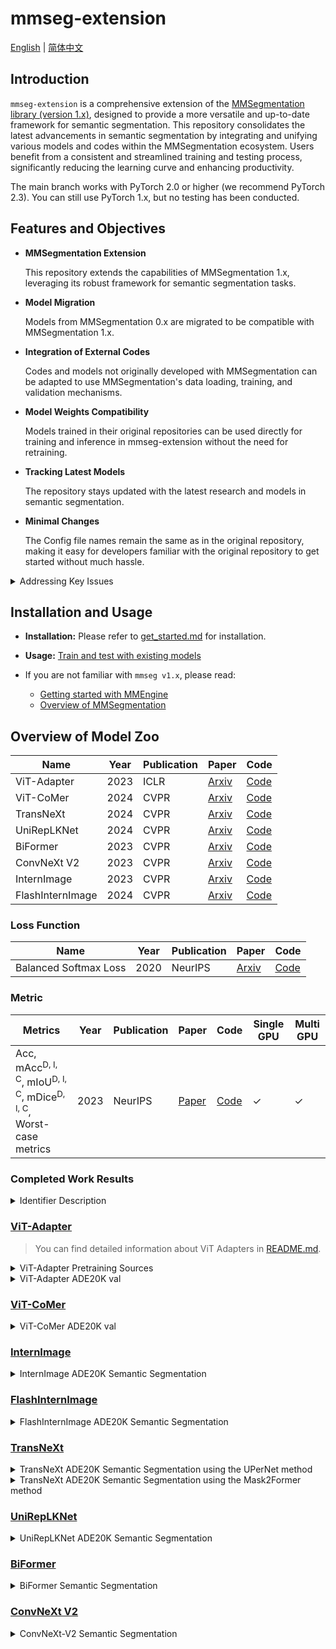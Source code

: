 # mmseg-extension

[English](README.md) | [简体中文](README_CN.md)

## Introduction

`mmseg-extension` is a comprehensive extension of
the [MMSegmentation library (version 1.x)](https://github.com/open-mmlab/mmsegmentation/tree/main),
designed to provide a more versatile and up-to-date framework for semantic segmentation.
This repository consolidates the latest advancements in semantic segmentation
by integrating and unifying various models and codes within the MMSegmentation ecosystem.
Users benefit from a consistent and streamlined training and testing process,
significantly reducing the learning curve and enhancing productivity.

The main branch works with PyTorch 2.0 or higher (we recommend PyTorch 2.3).
You can still use PyTorch 1.x, but no testing has been conducted.

## Features and Objectives

- **MMSegmentation Extension**

  This repository extends the capabilities of MMSegmentation 1.x,
  leveraging its robust framework for semantic segmentation tasks.

- **Model Migration**

  Models from MMSegmentation 0.x are migrated to be compatible with MMSegmentation 1.x.

- **Integration of External Codes**

  Codes and models not originally developed with MMSegmentation can be adapted to
  use MMSegmentation's data loading, training, and validation mechanisms.

- **Model Weights Compatibility**

  Models trained in their original repositories can be used directly for training and inference
  in mmseg-extension without the need for retraining.

- **Tracking Latest Models**

  The repository stays updated with the latest research and models in semantic segmentation.

- **Minimal Changes**

  The Config file names remain the same as in the original repository, making it easy for developers familiar with the
  original repository to get started without much hassle.

<details>
<summary> Addressing Key Issues </summary>
<br>
<div>

- **Staying Current with Latest Models**

  mmseg-extension addresses the delay in MMSegmentation's inclusion of the latest models by continuously integrating the
  newest research.

- **Standardizing Disparate Codebases**

  By providing a unified framework, mmseg-extension solves the problem of inconsistent data loading, training, and
  validation scripts across different research papers.

- **Utilizing Pre-trained Weights**

  Ensures compatibility with pre-trained weights from various repositories, enabling seamless model integration without
  the need for retraining.

</div>

</details>

## Installation and Usage

- **Installation:** Please refer to [get_started.md](docs/readme/get_started.md) for installation.

- **Usage:**
  [Train and test with existing models](https://github.com/open-mmlab/mmsegmentation/blob/main/docs/en/user_guides/4_train_test.md)

- If you are not familiar with `mmseg v1.x`, please read:
    - [Getting started with MMEngine](https://mmengine.readthedocs.io/en/latest/get_started/15_minutes.html)
    - [Overview of MMSegmentation](https://github.com/open-mmlab/mmsegmentation/blob/main/docs/en/overview.md)

## Overview of Model Zoo

| Name             | Year | Publication | Paper                                     | Code                                                                       |
|------------------|------|-------------|-------------------------------------------|----------------------------------------------------------------------------|
| ViT-Adapter      | 2023 | ICLR        | [Arxiv](https://arxiv.org/abs/2205.08534) | [Code](https://github.com/czczup/ViT-Adapter)                              |
| ViT-CoMer        | 2024 | CVPR        | [Arxiv](https://arxiv.org/abs/2403.07392) | [Code](https://github.com/Traffic-X/ViT-CoMer)                             |
| TransNeXt        | 2024 | CVPR        | [Arxiv](https://arxiv.org/abs/2311.17132) | [Code](https://github.com/DaiShiResearch/TransNeXt/tree/main/segmentation) |
| UniRepLKNet      | 2024 | CVPR        | [Arxiv](https://arxiv.org/abs/2311.15599) | [Code](https://github.com/ailab-cvc/unireplknet)                           |
| BiFormer         | 2023 | CVPR        | [Arxiv](https://arxiv.org/abs/2303.08810) | [Code](https://github.com/rayleizhu/biformer)                              |
| ConvNeXt V2      | 2023 | CVPR        | [Arxiv](https://arxiv.org/abs/2301.00808) | [Code](https://github.com/facebookresearch/convnext-v2)                    |
| InternImage      | 2023 | CVPR        | [Arxiv](https://arxiv.org/abs/2211.05778) | [Code](https://github.com/OpenGVLab/InternImage/tree/master/segmentation)  |
| FlashInternImage | 2024 | CVPR        | [Arxiv](https://arxiv.org/abs/2401.06197) | [Code](https://github.com/OpenGVLab/DCNv4)                                 |

### Loss Function

| Name                  | Year | Publication | Paper                                     | Code                                                                     |
|-----------------------|------|-------------|-------------------------------------------|--------------------------------------------------------------------------|
| Balanced Softmax Loss | 2020 | NeurIPS     | [Arxiv](https://arxiv.org/abs/2007.10740) | [Code](https://github.com/jiawei-ren/BalancedMetaSoftmax-Classification) |

### Metric

| Metrics                                                                                                                     | Year | Publication | Paper                                                                                                                                                                                                                | Code                                            | Single GPU | Multi GPU |
|-----------------------------------------------------------------------------------------------------------------------------|------|-------------|----------------------------------------------------------------------------------------------------------------------------------------------------------------------------------------------------------------------|-------------------------------------------------|------------|-----------|
| $\text{Acc}$, $\text{mAcc}^\text{D, I, C}$, $\text{mIoU}^\text{D, I, C}$, $\text{mDice}^\text{D, I, C}$, Worst-case metrics | 2023 | NeurIPS     | [Paper](https://proceedings.neurips.cc/paper_files/paper/2023/hash/bd3611971089d466ab4ca96a20f7ab13-Abstract-Datasets_and_Benchmarks.html#:~:text=Our%20benchmark%20study%20highlights%20the%20necessity%20of%20not) | [Code](https://github.com/zifuwanggg/JDTLosses) | &#x2713;   | &#x2713;  |

### Completed Work Results

<details>
<summary> Identifier Description </summary>
<br>
<div>

| Identifier | description                                            |
|------------|--------------------------------------------------------|
| &#x2714;   | Supported                                              |
| &#x2716;   | Not supported, but may be supported in future versions |
| **-**      | Not tested                                             |

</div>

</details>

### [ViT-Adapter](https://github.com/czczup/ViT-Adapter)

> You can find detailed information about ViT Adapters
> in [README.md](https://github.com/czczup/ViT-Adapter/blob/main/segmentation/README.md).

<details>
<summary> ViT-Adapter Pretraining Sources </summary>
<br>
<div>

| Name          | Year | Type       | Data         | Repo                                                                                                    | Paper                                                                                                                                                                           | Support? |
|---------------|------|------------|--------------|---------------------------------------------------------------------------------------------------------|---------------------------------------------------------------------------------------------------------------------------------------------------------------------------------|----------|
| DeiT          | 2021 | Supervised | ImageNet-1K  | [repo](https://github.com/facebookresearch/deit/blob/main/README_deit.md)                               | [paper](https://arxiv.org/abs/2012.12877)                                                                                                                                       | &#x2714; |
| AugReg        | 2021 | Supervised | ImageNet-22K | [repo](https://github.com/rwightman/pytorch-image-models/blob/master/timm/models/vision_transformer.py) | [paper](https://arxiv.org/abs/2106.10270)                                                                                                                                       | -        |
| BEiT          | 2021 | MIM        | ImageNet-22K | [repo](https://github.com/microsoft/unilm/tree/master/beit)                                             | [paper](https://arxiv.org/abs/2106.08254)                                                                                                                                       | -        |
| Uni-Perceiver | 2022 | Supervised | Multi-Modal  | [repo](https://github.com/fundamentalvision/Uni-Perceiver)                                              | [paper](https://openaccess.thecvf.com/content/CVPR2022/papers/Zhu_Uni-Perceiver_Pre-Training_Unified_Architecture_for_Generic_Perception_for_Zero-Shot_and_CVPR_2022_paper.pdf) | &#x2716; |
| BEiTv2        | 2022 | MIM        | ImageNet-22K | [repo](https://github.com/microsoft/unilm/tree/master/beit2)                                            | [paper](https://arxiv.org/abs/2208.06366)                                                                                                                                       | -        |

</div>

</details>


<details>
<summary> ViT-Adapter ADE20K val </summary>
<br>
<div>

| Method  |   Backbone    |                                                                                     Pretrain                                                                                     | Lr schd | Crop Size |                                                                                      mIoU (SS/MS)                                                                                       | #Param |                                      Config                                      |                                                                                                                     Download                                                                                                                      | Support? | our mIoU (SS/MS) | our config                                                                       |
|:-------:|:-------------:|:--------------------------------------------------------------------------------------------------------------------------------------------------------------------------------:|:-------:|:---------:|:---------------------------------------------------------------------------------------------------------------------------------------------------------------------------------------:|:------:|:--------------------------------------------------------------------------------:|:-------------------------------------------------------------------------------------------------------------------------------------------------------------------------------------------------------------------------------------------------:|----------|------------------|----------------------------------------------------------------------------------|
| UperNet | ViT-Adapter-T |                                                 [DeiT-T](https://dl.fbaipublicfiles.com/deit/deit_tiny_patch16_224-a1311bcf.pth)                                                 |  160k   |    512    |                                                                                       42.6 / 43.6                                                                                       |  36M   |     [config](./configs/ade20k/upernet_deit_adapter_tiny_512_160k_ade20k.py)      |        [ckpt](https://github.com/czczup/ViT-Adapter/releases/download/v0.3.1/upernet_deit_adapter_tiny_512_160_ade20k.pth.tar) \| [log](https://huggingface.co/czczup/ViT-Adapter/raw/main/upernet_deit_adapter_tiny_512_160k_ade20k.log)         | &#x2714; | -/-              | [config](./configs/vit_adapter/upernet_deit_adapter_tiny_512_160k_ade20k.py)     |
| UperNet | ViT-Adapter-S |                                                [DeiT-S](https://dl.fbaipublicfiles.com/deit/deit_small_patch16_224-cd65a155.pth)                                                 |  160k   |    512    |                                                                                       46.2 / 47.1                                                                                       |  58M   |     [config](./configs/ade20k/upernet_deit_adapter_small_512_160k_ade20k.py)     |                                                               [ckpt](https://github.com/czczup/ViT-Adapter/releases/download/v0.3.1/upernet_deit_adapter_small_512_160k_ade20k.pth)                                                               | &#x2714; | 46.09/46.48      | [config](./configs/vit_adapter/upernet_deit_adapter_small_512_160k_ade20k.py)    |
| UperNet | ViT-Adapter-B |                                                 [DeiT-B](https://dl.fbaipublicfiles.com/deit/deit_base_patch16_224-b5f2ef4d.pth)                                                 |  160k   |    512    |                                                                                       48.8 / 49.7                                                                                       |  134M  |     [config](./configs/ade20k/upernet_deit_adapter_base_512_160k_ade20k.py)      |        [ckpt](https://github.com/czczup/ViT-Adapter/releases/download/v0.3.1/upernet_deit_adapter_base_512_160k_ade20k.pth.tar) \| [log](https://huggingface.co/czczup/ViT-Adapter/raw/main/upernet_deit_adapter_base_512_160k_ade20k.log)        | &#x2714; | 48.00/49.21      | [config](./configs/vit_adapter/upernet_deit_adapter_base_512_160k_ade20k.py)     |
| UperNet | ViT-Adapter-T | [AugReg-T](https://github.com/czczup/ViT-Adapter/releases/download/v0.3.1/Ti_16-i21k-300ep-lr_0.001-aug_none-wd_0.03-do_0.0-sd_0.0--imagenet2012-steps_20k-lr_0.03-res_224.pth)  |  160k   |    512    |                                                                                       43.9 / 44.8                                                                                       |  36M   |    [config](./configs/ade20k/upernet_augreg_adapter_tiny_512_160k_ade20k.py)     |       [ckpt](https://github.com/czczup/ViT-Adapter/releases/download/v0.3.1/upernet_augreg_adapter_tiny_512_160_ade20k.pth.tar) \| [log](https://huggingface.co/czczup/ViT-Adapter/raw/main/upernet_augreg_adapter_tiny_512_160_ade20k.log)       | &#x2714; | -/-              | [config](./configs/vit_adapter/upernet_augreg_adapter_tiny_512_160k_ade20k.py)   |
| UperNet | ViT-Adapter-B | [AugReg-B](https://github.com/czczup/ViT-Adapter/releases/download/v0.3.1/B_16-i21k-300ep-lr_0.001-aug_medium1-wd_0.1-do_0.0-sd_0.0--imagenet2012-steps_20k-lr_0.01-res_384.pth) |  160k   |    512    |                                                                                       51.9 / 52.5                                                                                       |  134M  |    [config](./configs/ade20k/upernet_augreg_adapter_base_512_160k_ade20k.py)     |      [ckpt](https://github.com/czczup/ViT-Adapter/releases/download/v0.3.1/upernet_augreg_adapter_base_512_160k_ade20k.pth.tar) \| [log](https://huggingface.co/czczup/ViT-Adapter/raw/main/upernet_augreg_adapter_base_512_160k_ade20k.log)      | &#x2714; | -/-              | [config](./configs/vit_adapter/upernet_augreg_adapter_base_512_160k_ade20k.py)   |
| UperNet | ViT-Adapter-L | [AugReg-L](https://github.com/czczup/ViT-Adapter/releases/download/v0.1.6/L_16-i21k-300ep-lr_0.001-aug_medium1-wd_0.1-do_0.1-sd_0.1--imagenet2012-steps_20k-lr_0.01-res_384.pth) |  160k   |    512    |                                                                                       53.4 / 54.4                                                                                       |  364M  |    [config](./configs/ade20k/upernet_augreg_adapter_large_512_160k_ade20k.py)    |     [ckpt](https://github.com/czczup/ViT-Adapter/releases/download/v0.3.1/upernet_augreg_adapter_large_512_160k_ade20k.pth.tar) \| [log](https://huggingface.co/czczup/ViT-Adapter/raw/main/upernet_augreg_adapter_large_512_160k_ade20k.log)     | &#x2714; | -/-              | [config](./configs/vit_adapter/upernet_augreg_adapter_large_512_160k_ade20k.py)  |
| UperNet | ViT-Adapter-L |                 [Uni-Perceiver-L](https://github.com/czczup/ViT-Adapter/releases/download/v0.3.1/uni-perceiver-large-L24-H1024-224size-pretrained_converted.pth)                 |  160k   |    512    |                                                                                       55.0 / 55.4                                                                                       |  364M  | [config](./configs/ade20k/upernet_uniperceiver_adapter_large_512_160k_ade20k.py) | [ckpt](https://github.com/czczup/ViT-Adapter/releases/download/v0.3.1/upernet_uniperceiver_adapter_large_512_160k_ade20k.pth) \| [log](https://huggingface.co/czczup/ViT-Adapter/raw/main/upernet_uniperceiver_adapter_large_512_160k_ade20k.log) | &#x2716; | &#x2716;         | &#x2716;                                                                         |
| UperNet | ViT-Adapter-L |                              [BEiT-L](https://conversationhub.blob.core.windows.net/beit-share-public/beit/beit_large_patch16_224_pt22k_ft22k.pth)                               |  160k   |    640    | [58.0](https://drive.google.com/file/d/1KsV4QPfoRi5cj2hjCzy8VfWih8xCTrE3/view?usp=sharing) / [58.4](https://drive.google.com/file/d/1haeTUvQhKCM7hunVdK60yxULbRH7YYBK/view?usp=sharing) |  451M  |   [config](./configs/ade20k/upernet_beit_adapter_large_640_160k_ade20k_ss.py)    |     [ckpt](https://github.com/czczup/ViT-Adapter/releases/download/v0.2.1/upernet_beit_adapter_large_640_160k_ade20k.pth.tar) \| [log](https://huggingface.co/czczup/ViT-Adapter/raw/main/upernet_beit_adapter_large_640_160k_ade20k_ss.log)      | &#x2714; | 58.08/58.16      | [config](./configs/vit_adapter/upernet_beit_adapter_large_640_160k_ade20k_ss.py) |

</div>

</details>

### [ViT-CoMer](https://github.com/Traffic-X/ViT-CoMer)

<details>
<summary> ViT-CoMer ADE20K val </summary>
<br>
<div>

| Method  |  Backbone   |                              Pretrain                              | Lr schd | Crop Size | mIoU(SS/MS) | #Param |                               Config                               |                               Ckpt                               |                               Log                               | Support? | our mIoU (SS/MS) | our config                                                               |
|:-------:|:-----------:|:------------------------------------------------------------------:|:-------:|:---------:|:-----------:|:------:|:------------------------------------------------------------------:|:----------------------------------------------------------------:|:---------------------------------------------------------------:|----------|------------------|--------------------------------------------------------------------------|
| UperNet | ViT-CoMer-T | [DeiT-T](https://pan.baidu.com/s/1684XaK4dRb8crxb8DRrQ7Q?pwd=fxqa) |  160k   |    512    |   43.5/-    | 38.7M  | [config](https://pan.baidu.com/s/1KxzkLZu8qXi9wfIe3JF04w?pwd=4gjs) | [ckpt](https://pan.baidu.com/s/1J_XgJ058PpK8gqz9E0Caig?pwd=k6mf) | [log](https://pan.baidu.com/s/1qh6xvubnU9Y6bG6UNp22IA?pwd=3p8u) | &#x2714; | 43.66/-          | [config](./configs/vit_comer/upernet_vit_comer_tiny_512_160k_ade20k.py)  |
| UperNet | ViT-CoMer-S | [DeiT-S](https://pan.baidu.com/s/1HCvcilNKPgCp4gYbsSLQpw?pwd=p4jg) |  160k   |    512    |   46.5/-    | 61.4M  | [config](https://pan.baidu.com/s/1H3PC01bMQvquRLvd4JHuuA?pwd=kgyy) | [ckpt](https://pan.baidu.com/s/1CDfKeUzCTs5fB0ggy9wYwg?pwd=puqi) | [log](https://pan.baidu.com/s/1nci50aHO0ma3YgIzH-z9NQ?pwd=cxdj) | &#x2714; | 46.09/46.23      | [config](./configs/vit_comer/upernet_vit_comer_small_512_160k_ade20k.py) |
| UperNet | ViT-CoMer-B | [DeiT-S](https://pan.baidu.com/s/1XuTrT95i1XC52bzYeFdIQw?pwd=9kab) |  160k   |    512    |   48.8/-    | 144.7M |                                 -                                  |                                -                                 |                                -                                | &#x2714; | -/-              | [config](./configs/vit_comer/upernet_vit_comer_base_512_160k_ade20k.py)  |

</div>

</details>

### [InternImage](https://github.com/OpenGVLab/InternImage)

<details>
<summary> InternImage ADE20K Semantic Segmentation </summary>
<br>
<div>

|    backbone    | method  | resolution | mIoU (ss/ms) | #param | FLOPs |                                                                                           download                                                                                           | Support? | our mIoU (SS/MS) | our config                                                                |
|:--------------:|:-------:|:----------:|:------------:|:------:|:-----:|:--------------------------------------------------------------------------------------------------------------------------------------------------------------------------------------------:|----------|------------------|---------------------------------------------------------------------------|
| InternImage-T  | UperNet |  512x512   | 47.9 / 48.1  |  59M   | 944G  |  [ckpt](https://huggingface.co/OpenGVLab/InternImage/resolve/main/upernet_internimage_t_512_160k_ade20k.pth) \| [cfg](segmentation/configs/ade20k/upernet_internimage_t_512_160k_ade20k.py)  | &#x2714; | 47.60/-          | [config](./configs/internimage/upernet_internimage_t_512_160k_ade20k.py)  |
| InternImage-S  | UperNet |  512x512   | 50.1 / 50.9  |  80M   | 1017G |  [ckpt](https://huggingface.co/OpenGVLab/InternImage/resolve/main/upernet_internimage_s_512_160k_ade20k.pth) \| [cfg](segmentation/configs/ade20k/upernet_internimage_s_512_160k_ade20k.py)  | &#x2714; | 49.77/-          | [config](./configs/internimage/upernet_internimage_s_512_160k_ade20k.py)  |
| InternImage-B  | UperNet |  512x512   | 50.8 / 51.3  |  128M  | 1185G |  [ckpt](https://huggingface.co/OpenGVLab/InternImage/resolve/main/upernet_internimage_b_512_160k_ade20k.pth) \| [cfg](segmentation/configs/ade20k/upernet_internimage_b_512_160k_ade20k.py)  | &#x2714; | 50.46/51.05      | [config](./configs/internimage/upernet_internimage_b_512_160k_ade20k.py)  |
| InternImage-L  | UperNet |  640x640   | 53.9 / 54.1  |  256M  | 2526G |  [ckpt](https://huggingface.co/OpenGVLab/InternImage/resolve/main/upernet_internimage_l_640_160k_ade20k.pth) \| [cfg](segmentation/configs/ade20k/upernet_internimage_l_640_160k_ade20k.py)  | &#x2714; | 53.39/-          | [config](./configs/internimage/upernet_internimage_l_512_160k_ade20k.py)  |
| InternImage-XL | UperNet |  640x640   | 55.0 / 55.3  |  368M  | 3142G | [ckpt](https://huggingface.co/OpenGVLab/InternImage/resolve/main/upernet_internimage_xl_640_160k_ade20k.pth) \| [cfg](segmentation/configs/ade20k/upernet_internimage_xl_640_160k_ade20k.py) | &#x2714; | 54.4/-           | [config](./configs/internimage/upernet_internimage_xl_512_160k_ade20k.py) |
| InternImage-H  | UperNet |  896x896   | 59.9 / 60.3  | 1.12B  | 3566G |  [ckpt](https://huggingface.co/OpenGVLab/InternImage/resolve/main/upernet_internimage_h_896_160k_ade20k.pth) \| [cfg](segmentation/configs/ade20k/upernet_internimage_h_896_160k_ade20k.py)  | &#x2714; | 59.49/-          | [config](./configs/internimage/upernet_internimage_h_512_160k_ade20k.py)  |

</div>
</details>

### [FlashInternImage](https://github.com/OpenGVLab/DCNv4)

<details>
<summary> FlashInternImage ADE20K Semantic Segmentation </summary>
<br>
<div>

|      backbone      | method  | resolution | mIoU (ss/ms) |                                         Config                                         |                                                                                                         Download                                                                                                          | Support? | our mIoU (SS/MS) | our config                                                                           |
|:------------------:|:-------:|:----------:|:------------:|:--------------------------------------------------------------------------------------:|:-------------------------------------------------------------------------------------------------------------------------------------------------------------------------------------------------------------------------:|----------|------------------|--------------------------------------------------------------------------------------|
| FlashInternImage-T | UperNet |  512x512   | 49.3 / 50.3  | [config](./segmentation/configs/ade20k/upernet_flash_internimage_t_512_160k_ade20k.py) | [ckpt](https://huggingface.co/OpenGVLab/DCNv4/resolve/main/upernet_flash_internimage_t_512_160k_ade20k.pth) \| [log](https://huggingface.co/OpenGVLab/DCNv4/resolve/main/upernet_flash_internimage_t_512_160k_ade20k.log) | &#x2714; | -/-              | -                                                                                    | 
| FlashInternImage-S | UperNet |  512x512   | 50.6 / 51.6  | [config](./segmentation/configs/ade20k/upernet_flash_internimage_s_512_160k_ade20k.py) | [ckpt](https://huggingface.co/OpenGVLab/DCNv4/resolve/main/upernet_flash_internimage_s_512_160k_ade20k.pth) \| [log](https://huggingface.co/OpenGVLab/DCNv4/resolve/main/upernet_flash_internimage_s_512_160k_ade20k.log) | &#x2714; | -/-              | -                                                                                    | 
| FlashInternImage-B | UperNet |  512x512   | 52.0 / 52.6  | [config](./segmentation/configs/ade20k/upernet_flash_internimage_b_512_160k_ade20k.py) | [ckpt](https://huggingface.co/OpenGVLab/DCNv4/resolve/main/upernet_flash_internimage_b_512_160k_ade20k.pth) \| [log](https://huggingface.co/OpenGVLab/DCNv4/resolve/main/upernet_flash_internimage_s_512_160k_ade20k.log) | &#x2714; | 51.22/-          | [config](./configs/flash_internimage/upernet_flash_internimage_b_512_160k_ade20k.py) | 
| FlashInternImage-L | UperNet |  640x640   | 55.6 / 56.0  | [config](./segmentation/configs/ade20k/upernet_flash_internimage_l_640_160k_ade20k.py) | [ckpt](https://huggingface.co/OpenGVLab/DCNv4/resolve/main/upernet_flash_internimage_l_640_160k_ade20k.pth) \| [log](https://huggingface.co/OpenGVLab/DCNv4/resolve/main/upernet_flash_internimage_l_640_160k_ade20k.log) | &#x2714; | -/-              | -                                                                                    | 

</div>
</details>

### [TransNeXt](https://github.com/DaiShiResearch/TransNeXt/tree/main/segmentation)

<details>
<summary> TransNeXt ADE20K Semantic Segmentation using the UPerNet method </summary>
<br>
<div>

|    Backbone     |                                                         Pretrained Model                                                          | Crop Size | Lr Schd | mIoU | mIoU (ms+flip) | #Params |                                                                          Download                                                                          |                                          Config                                           |                                                                    Log                                                                     | Support? | our mIoU (SS/MS) | our config                                                                      |
|:---------------:|:---------------------------------------------------------------------------------------------------------------------------------:|:---------:|:-------:|:----:|:--------------:|:-------:|:----------------------------------------------------------------------------------------------------------------------------------------------------------:|:-----------------------------------------------------------------------------------------:|:------------------------------------------------------------------------------------------------------------------------------------------:|----------|------------------|---------------------------------------------------------------------------------|
| TransNeXt-Tiny  |  [ImageNet-1K](https://huggingface.co/DaiShiResearch/transnext-tiny-224-1k/resolve/main/transnext_tiny_224_1k.pth?download=true)  |  512x512  |  160K   | 51.1 |   51.5/51.7    |   59M   |  [model](https://huggingface.co/DaiShiResearch/upernet-transnext-tiny-ade/resolve/main/upernet_transnext_tiny_512x512_160k_ade20k_in1k.pth?download=true)  | [config](/segmentation/upernet/configs/upernet_transnext_tiny_512x512_160k_ade20k_ss.py)  |  [log](https://huggingface.co/DaiShiResearch/upernet-transnext-tiny-ade/blob/main/upernet_transnext_tiny_512x512_160k_ade20k_ss.log.json)  | &#x2714; | 53.02/-          | [config](./configs/transnext/upernet_transnext_base_512x512_160k_ade20k_ss.py)  |
| TransNeXt-Small | [ImageNet-1K](https://huggingface.co/DaiShiResearch/transnext-small-224-1k/resolve/main/transnext_small_224_1k.pth?download=true) |  512x512  |  160K   | 52.2 |   52.5/52.8    |   80M   | [model](https://huggingface.co/DaiShiResearch/upernet-transnext-small-ade/resolve/main/upernet_transnext_small_512x512_160k_ade20k_in1k.pth?download=true) | [config](/segmentation/upernet/configs/upernet_transnext_small_512x512_160k_ade20k_ss.py) | [log](https://huggingface.co/DaiShiResearch/upernet-transnext-small-ade/blob/main/upernet_transnext_small_512x512_160k_ade20k_ss.log.json) | &#x2714; | 52.15/-          | [config](./configs/transnext/upernet_transnext_small_512x512_160k_ade20k_ss.py) |
| TransNeXt-Base  |  [ImageNet-1K](https://huggingface.co/DaiShiResearch/transnext-base-224-1k/resolve/main/transnext_base_224_1k.pth?download=true)  |  512x512  |  160K   | 53.0 |   53.5/53.7    |  121M   |  [model](https://huggingface.co/DaiShiResearch/upernet-transnext-base-ade/resolve/main/upernet_transnext_base_512x512_160k_ade20k_in1k.pth?download=true)  | [config](/segmentation/upernet/configs/upernet_transnext_base_512x512_160k_ade20k_ss.py)  |  [log](https://huggingface.co/DaiShiResearch/upernet-transnext-base-ade/blob/main/upernet_transnext_base_512x512_160k_ade20k_ss.log.json)  | &#x2714; | 51.11/-          | [config](./configs/transnext/upernet_transnext_tiny_512x512_160k_ade20k_ss.py)  |

* In the context of multi-scale evaluation, TransNeXt reports test results under two distinct scenarios:
  **interpolation** and **extrapolation** of relative position bias.

</div>
</details>

<details>
<summary> TransNeXt ADE20K Semantic Segmentation using the Mask2Former method </summary>
<br>
<div>

|    Backbone     |                                                         Pretrained Model                                                          | Crop Size | Lr Schd | mIoU | #Params |                                                                              Download                                                                              |                                             Config                                             |                                                                       Log                                                                       | Support? | our mIoU (SS/MS) | our config                                                                       |
|:---------------:|:---------------------------------------------------------------------------------------------------------------------------------:|:---------:|:-------:|:----:|:-------:|:------------------------------------------------------------------------------------------------------------------------------------------------------------------:|:----------------------------------------------------------------------------------------------:|:-----------------------------------------------------------------------------------------------------------------------------------------------:|----------|------------------|----------------------------------------------------------------------------------|
| TransNeXt-Tiny  |  [ImageNet-1K](https://huggingface.co/DaiShiResearch/transnext-tiny-224-1k/resolve/main/transnext_tiny_224_1k.pth?download=true)  |  512x512  |  160K   | 53.4 |  47.5M  |  [model](https://huggingface.co/DaiShiResearch/mask2former-transnext-tiny-ade/resolve/main/mask2former_transnext_tiny_512x512_160k_ade20k_in1k.pth?download=true)  | [config](/segmentation/mask2former/configs/mask2former_transnext_tiny_160k_ade20k-512x512.py)  |  [log](https://huggingface.co/DaiShiResearch/mask2former-transnext-tiny-ade/raw/main/mask2former_transnext_tiny_512x512_160k_ade20k_in1k.json)  | &#x2714; | 53.43/-          | [config](./configs/transnext/mask2former_transnext_base_160k_ade20k-512x512.py)  |
| TransNeXt-Small | [ImageNet-1K](https://huggingface.co/DaiShiResearch/transnext-small-224-1k/resolve/main/transnext_small_224_1k.pth?download=true) |  512x512  |  160K   | 54.1 |  69.0M  | [model](https://huggingface.co/DaiShiResearch/mask2former-transnext-small-ade/resolve/main/mask2former_transnext_small_512x512_160k_ade20k_in1k.pth?download=true) | [config](/segmentation/mask2former/configs/mask2former_transnext_small_160k_ade20k-512x512.py) | [log](https://huggingface.co/DaiShiResearch/mask2former-transnext-small-ade/raw/main/mask2former_transnext_small_512x512_160k_ade20k_in1k.json) | &#x2714; | 54.06/-          | [config](./configs/transnext/mask2former_transnext_small_160k_ade20k-512x512.py) |
| TransNeXt-Base  |  [ImageNet-1K](https://huggingface.co/DaiShiResearch/transnext-base-224-1k/resolve/main/transnext_base_224_1k.pth?download=true)  |  512x512  |  160K   | 54.7 |  109M   |  [model](https://huggingface.co/DaiShiResearch/mask2former-transnext-base-ade/resolve/main/mask2former_transnext_base_512x512_160k_ade20k_in1k.pth?download=true)  | [config](/segmentation/mask2former/configs/mask2former_transnext_base_160k_ade20k-512x512.py)  |  [log](https://huggingface.co/DaiShiResearch/mask2former-transnext-base-ade/raw/main/mask2former_transnext_base_512x512_160k_ade20k_in1k.json)  | &#x2714; | 54.68/-          | [config](./configs/transnext/mask2former_transnext_tiny_160k_ade20k-512x512.py)  |

</div>
</details>

### [UniRepLKNet](https://github.com/ailab-cvc/unireplknet)

<details>
<summary> UniRepLKNet ADE20K Semantic Segmentation </summary>
<br>
<div>

|        name        | resolution | mIoU (ss/ms) | #params | FLOPs |                                            Weights                                            | Support? | our mIoU (SS/MS) | our config                                                                     |
|:------------------:|:----------:|:------------:|:-------:|:-----:|:---------------------------------------------------------------------------------------------:|----------|------------------|--------------------------------------------------------------------------------|
|   UniRepLKNet-T    |  512x512   |  48.6/49.1   |   61M   | 946G  | [ckpt](https://drive.google.com/file/d/1R2teeQt7q48EBBRbeVXShISpOmS5YHjs/view?usp=drive_link) | &#x2714; | 47.94/-          | [config](./configs/unireplknet/upernet_unireplknet_t_512_160k_ade20k.py)       |
|   UniRepLKNet-S    |  512x512   |  50.5/51.0   |   86M   | 1036G | [ckpt](https://drive.google.com/file/d/1SBHvbK4zoPSZ827F5Sp209LYIh2T7Iew/view?usp=drive_link) | &#x2714; | -/-              | [config](./configs/unireplknet/upernet_unireplknet_s_512_160k_ade20k.py)       |
| UniRepLKNet-S_22K  |  512x512   |  51.9/52.7   |   86M   | 1036G | [ckpt](https://drive.google.com/file/d/15dNuw34kia5qtt6UijcnutEktY05OrKH/view?usp=drive_link) | &#x2714; | -/-              | [config](./configs/unireplknet/upernet_unireplknet_s_in22k_512_160k_ade20k.py) |
| UniRepLKNet-S_22K  |  640x640   |  52.3/52.7   |   86M   | 1618G |  [ckpt](https://drive.google.com/file/d/1WVmAQ8sKDeX0APS9Q88z4dZge31kHx2v/view?usp=sharing)   | &#x2714; | -/-              | [config](./configs/unireplknet/upernet_unireplknet_s_in22k_640_160k_ade20k.py) |   
| UniRepLKNet-B_22K  |  640x640   |  53.5/53.9   |  130M   | 1850G | [ckpt](https://drive.google.com/file/d/1sflCn8ny-cU5Bk8yBGE3E-yIO8eECE0H/view?usp=drive_link) | &#x2714; | 52.89/-          | [config](./configs/unireplknet/upernet_unireplknet_b_in22k_640_160k_ade20k.py) |
| UniRepLKNet-L_22K  |  640x640   |  54.5/55.0   |  254M   | 2507G | [ckpt](https://drive.google.com/file/d/1Qev75aKZY5bNAM17cLecD2OoZwKf5DA7/view?usp=drive_link) | &#x2714; | -/-              | [config](./configs/unireplknet/upernet_unireplknet_l_in22k_640_160k_ade20k.py) |
| UniRepLKNet-XL_22K |  640x640   |  55.2/55.6   |  425M   | 3420G |  [ckpt](https://drive.google.com/file/d/1Ajwc7ZOk5eK19XX6VzgmAu2Wn0Dkb3jI/view?usp=sharing)   | &#x2716; | -/-              | -                                                                              |

**NOTE:** Checkpoints have already been released on hugging face. You can download them right now
from https://huggingface.co/DingXiaoH/UniRepLKNet/tree/main.

</div>
</details>

### [BiFormer ](https://github.com/rayleizhu/biformer)

<details>
<summary> BiFormer Semantic Segmentation </summary>
<br>
<div>

**NOTE:** The official code library is not open source for semantic segmentation weights.
This repository can load the pre training weights of the backbone network on the ImageNet-1K dataset.
You can find the weight in the [URL](https://github.com/rayleizhu/biformer)

</div>
</details>

### [ConvNeXt V2](https://github.com/facebookresearch/convnext-v2)

<details>
<summary> ConvNeXt-V2 Semantic Segmentation </summary>
<br>
<div>

**NOTE:** The official code library is not open source for semantic segmentation weights.
This repository can load the pre training weights of the backbone network on the ImageNet-1K or ImageNet-22K dataset.
You can find the weight in the [URL](https://github.com/facebookresearch/convnext-v2)

</div>
</details>